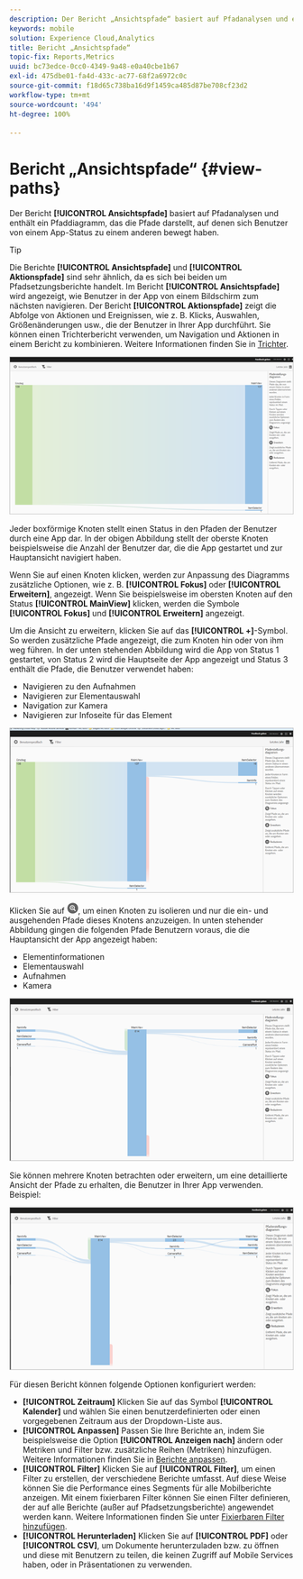 ```yaml
---
description: Der Bericht „Ansichtspfade“ basiert auf Pfadanalysen und enthält ein Pfaddiagramm, das die Pfade darstellt, auf denen sich Benutzer von einem App-Status zu einem anderen bewegt haben.
keywords: mobile
solution: Experience Cloud,Analytics
title: Bericht „Ansichtspfade“
topic-fix: Reports,Metrics
uuid: bc73edce-0cc0-4349-9a48-e0a40cbe1b67
exl-id: 475dbe01-fa4d-433c-ac77-68f2a6972c0c
source-git-commit: f18d65c738ba16d9f1459ca485d87be708cf23d2
workflow-type: tm+mt
source-wordcount: '494'
ht-degree: 100%

---
```


# Bericht „Ansichtspfade“ {#view-paths}

Der Bericht **[!UICONTROL Ansichtspfade]** basiert auf Pfadanalysen und enthält ein Pfaddiagramm, das die Pfade darstellt, auf denen sich Benutzer von einem App-Status zu einem anderen bewegt haben.

>[!TIP]
>
>Die Berichte **[!UICONTROL Ansichtspfade]** und **[!UICONTROL Aktionspfade]** sind sehr ähnlich, da es sich bei beiden um Pfadsetzungsberichte handelt. Im Bericht **[!UICONTROL Ansichtspfade]** wird angezeigt, wie Benutzer in der App von einem Bildschirm zum nächsten navigieren. Der Bericht **[!UICONTROL Aktionspfade]** zeigt die Abfolge von Aktionen und Ereignissen, wie z. B. Klicks, Auswahlen, Größenänderungen usw., die der Benutzer in Ihrer App durchführt. Sie können einen Trichterbericht verwenden, um Navigation und Aktionen in einem Bericht zu kombinieren. Weitere Informationen finden Sie in [Trichter](/help/using/usage/reports-funnel.md).

![Ansichtspfade](assets/view_paths.png)

Jeder boxförmige Knoten stellt einen Status in den Pfaden der Benutzer durch eine App dar. In der obigen Abbildung stellt der oberste Knoten beispielsweise die Anzahl der Benutzer dar, die die App gestartet und zur Hauptansicht navigiert haben.

Wenn Sie auf einen Knoten klicken, werden zur Anpassung des Diagramms zusätzliche Optionen, wie z. B. **[!UICONTROL Fokus]** oder **[!UICONTROL Erweitern]**, angezeigt. Wenn Sie beispielsweise im obersten Knoten auf den Status **[!UICONTROL MainView]** klicken, werden die Symbole **[!UICONTROL Fokus]** und **[!UICONTROL Erweitern]** angezeigt.

Um die Ansicht zu erweitern, klicken Sie auf das **[!UICONTROL +]**-Symbol. So werden zusätzliche Pfade angezeigt, die zum Knoten hin oder von ihm weg führen. In der unten stehenden Abbildung wird die App von Status 1 gestartet, von Status 2 wird die Hauptseite der App angezeigt und Status 3 enthält die Pfade, die Benutzer verwendet haben:

* Navigieren zu den Aufnahmen
* Navigieren zur Elementauswahl
* Navigation zur Kamera
* Navigieren zur Infoseite für das Element

![](assets/view_paths_expand.png)

Klicken Sie auf ![Fokussymbol](assets/icon_focus.png), um einen Knoten zu isolieren und nur die ein- und ausgehenden Pfade dieses Knotens anzuzeigen. In unten stehender Abbildung gingen die folgenden Pfade Benutzern voraus, die die Hauptansicht der App angezeigt haben:

* Elementinformationen
* Elementauswahl
* Aufnahmen
* Kamera

![Ansichtspfad – Fokus](assets/view_paths_focus.png)

Sie können mehrere Knoten betrachten oder erweitern, um eine detaillierte Ansicht der Pfade zu erhalten, die Benutzer in Ihrer App verwenden. Beispiel:

![Ansichtspfad – Mehrere](assets/view_paths_mult.png)

Für diesen Bericht können folgende Optionen konfiguriert werden:

* **[!UICONTROL Zeitraum]**
Klicken Sie auf das Symbol **[!UICONTROL Kalender]** und wählen Sie einen benutzerdefinierten oder einen vorgegebenen Zeitraum aus der Dropdown-Liste aus.
* **[!UICONTROL Anpassen]**
Passen Sie Ihre Berichte an, indem Sie beispielsweise die Option **[!UICONTROL Anzeigen nach]** ändern oder Metriken und Filter bzw. zusätzliche Reihen (Metriken) hinzufügen. Weitere Informationen finden Sie in [Berichte anpassen](/help/using/usage/reports-customize/reports-customize.md).
* **[!UICONTROL Filter]**
Klicken Sie auf **[!UICONTROL Filter]**, um einen Filter zu erstellen, der verschiedene Berichte umfasst. Auf diese Weise können Sie die Performance eines Segments für alle Mobilberichte anzeigen. Mit einem fixierbaren Filter können Sie einen Filter definieren, der auf alle Berichte (außer auf Pfadsetzungsberichte) angewendet werden kann. Weitere Informationen finden Sie unter [Fixierbaren Filter hinzufügen](/help/using/usage/reports-customize/t-sticky-filter.md).
* **[!UICONTROL Herunterladen]**
Klicken Sie auf **[!UICONTROL PDF]** oder **[!UICONTROL CSV]**, um Dokumente herunterzuladen bzw. zu öffnen und diese mit Benutzern zu teilen, die keinen Zugriff auf Mobile Services haben, oder in Präsentationen zu verwenden.
